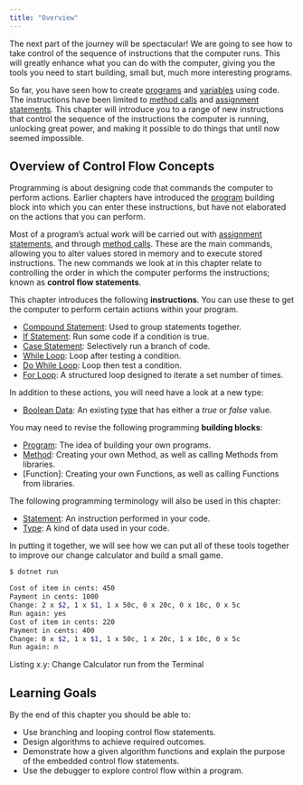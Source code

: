 ```yaml
---
title: "Overview"
---
```


The next part of the journey will be spectacular! We are going to see how to take control of the sequence of instructions that the computer runs. This will greatly enhance what you can do with the computer, giving you the tools you need to start building, small but, much more interesting programs.

So far, you have seen how to create [programs](../../1-sequence-and-data/1-concepts/00-program) and [variables](../../1-sequence-and-data/1-concepts/07-variable) using code. The instructions have been limited to [method calls](../../1-sequence-and-data/1-concepts/03-method-call) and [assignment statements](../../1-sequence-and-data/1-concepts/19-assignment-statement). This chapter will introduce you to a range of new instructions that control the sequence of the instructions the computer is running, unlocking great power, and making it possible to do things that until now seemed impossible.

## Overview of Control Flow Concepts

Programming is about designing code that commands the computer to perform actions. Earlier chapters have introduced the [program](../../1-sequence-and-data/1-concepts/00-program) building block into which you can enter these instructions, but have not elaborated on the actions that you can perform.

Most of a program’s actual work will be carried out with [assignment statements](../../1-sequence-and-data/1-concepts/08-assignment-statement), and through [method calls](../../1-sequence-and-data/1-concepts/03-method-call). These are the main commands, allowing you to alter values stored in memory and to execute stored instructions. The new commands we look at in this chapter relate to controlling the order in which the computer performs the instructions; known as **control flow statements**.

This chapter introduces the following **instructions**. You can use these to get the computer to perform certain actions within your program.

- [Compound Statement](../1-concepts/02-compound-statement): Used to group statements together.
- [If Statement](../1-concepts/03-1-if): Run some code if a condition is true.
- [Case Statement](../1-concepts/03-2-case): Selectively run a branch of code.
- [While Loop](../1-concepts/04-1-while-loop): Loop after testing a condition.
- [Do While Loop](../1-concepts/04-2-do-while): Loop then test a condition.
- [For Loop](../1-concepts/04-3-for-loop): A structured loop designed to iterate a set number of times.

In addition to these actions, you will need have a look at a new type:

- [Boolean Data](../1-concepts/01-0-boolean-data): An existing [type](../../1-sequence-and-data/1-concepts/06-type) that has either a *true* or *false* value.

You may need to revise the following programming **building blocks**:

- [Program](../../1-sequence-and-data/1-concepts/00-program): The idea of building your own programs.
- [Method](../../1-sequence-and-data/1-concepts/02-method): Creating your own Method, as well as calling Methods from libraries.
- [Function]: Creating your own Functions, as well as calling Functions from libraries.

The following programming terminology will also be used in this chapter:

- [Statement](../../2-communicating-syntax/1-concepts/02-statement): An instruction performed in your code.
- [Type](../../1-sequence-and-data/1-concepts/06-type): A kind of data used in your code.

In putting it together, we will see how we can put all of these tools together to improve our change calculator and build a small game.

<a id="ListingChangeCalc"></a>

```bash
$ dotnet run

Cost of item in cents: 450
Payment in cents: 1000
Change: 2 x $2, 1 x $1, 1 x 50c, 0 x 20c, 0 x 10c, 0 x 5c
Run again: yes
Cost of item in cents: 220
Payment in cents: 400
Change: 0 x $2, 1 x $1, 1 x 50c, 1 x 20c, 1 x 10c, 0 x 5c
Run again: n
```
<div class="caption"><span class="caption-figure-nbr">Listing x.y: </span>Change Calculator run from the Terminal</div>

## Learning Goals

By the end of this chapter you should be able to:

- Use branching and looping control flow statements.
- Design algorithms to achieve required outcomes.
- Demonstrate how a given algorithm functions and explain the purpose of the embedded control flow statements.
- Use the debugger to explore control flow within a program.
